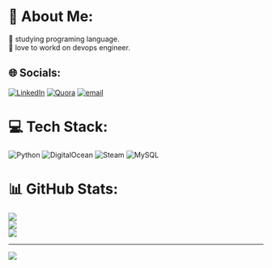 # 💫 About Me:
👀 studying programing language.<br>🍭 love to workd on devops engineer.


## 🌐 Socials:
[![LinkedIn](https://img.shields.io/badge/LinkedIn-%230077B5.svg?logo=linkedin&logoColor=white)](https://linkedin.com/in/https://www.linkedin.com/in/radmehr-razmjoo-42a668348/) [![Quora](https://img.shields.io/badge/Quora-%23B92B27.svg?logo=Quora&logoColor=white)](https://quora.com/profile/https://quera.org/profile/radmehr97) [![email](https://img.shields.io/badge/Email-D14836?logo=gmail&logoColor=white)](mailto:radmehr97@gmail.com) 

# 💻 Tech Stack:
![Python](https://img.shields.io/badge/python-3670A0?style=for-the-badge&logo=python&logoColor=ffdd54) ![DigitalOcean](https://img.shields.io/badge/DigitalOcean-%230167ff.svg?style=for-the-badge&logo=digitalOcean&logoColor=white) ![Steam](https://img.shields.io/badge/steam-%23000000.svg?style=for-the-badge&logo=steam&logoColor=white) ![MySQL](https://img.shields.io/badge/mysql-4479A1.svg?style=for-the-badge&logo=mysql&logoColor=white)
# 📊 GitHub Stats:
![](https://github-readme-stats.vercel.app/api?username=radmehr-rzj&theme=transparent&hide_border=true&include_all_commits=false&count_private=false)<br/>
![](https://nirzak-streak-stats.vercel.app/?user=radmehr-rzj&theme=transparent&hide_border=true)<br/>
![](https://github-readme-stats.vercel.app/api/top-langs/?username=radmehr-rzj&theme=transparent&hide_border=true&include_all_commits=false&count_private=false&layout=compact)

---
[![](https://visitcount.itsvg.in/api?id=radmehr-rzj&icon=0&color=0)](https://visitcount.itsvg.in)

<!-- Proudly created with GPRM ( https://gprm.itsvg.in ) -->
